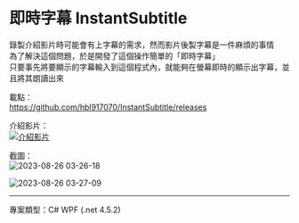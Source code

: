 # 即時字幕 InstantSubtitle

錄製介紹影片時可能會有上字幕的需求，然而影片後製字幕是一件麻煩的事情<br>
為了解決這個問題，於是開發了這個操作簡單的「即時字幕」<br>
只要事先將要顯示的字幕輸入到這個程式內，就能夠在螢幕即時的顯示出字幕，並且將其朗讀出來

載點：<br>
https://github.com/hbl917070/InstantSubtitle/releases

介紹影片：<br>
[![介紹影片](https://img.youtube.com/vi/hkOsoSX-1jk/0.jpg)](https://www.youtube.com/watch?v=hkOsoSX-1jk)

截圖：<br>
![2023-08-26 03-26-18](https://github.com/hbl917070/InstantSubtitle/assets/12185698/aacbb6b0-ec59-4826-bf05-54f8b2d910dd)

![2023-08-26 03-27-09](https://github.com/hbl917070/InstantSubtitle/assets/12185698/c1d8067d-c371-4295-8c32-ae13d2a3e54f)

---

專案類型：C# WPF (.net 4.5.2)
